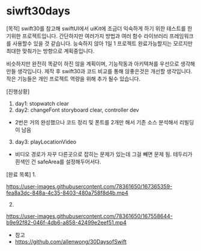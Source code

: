 # siwft30days



[목적]
swift30를 참고해 swiftUI에서 uiKit에 조금더 익숙하게 하기 위한 테스트를 한기위한 프로젝트입니다.
간단하지만 여러가지 방법과 여러 함수 라이브러리 프레임워크를 사용할수 있을 것 같습니다.
능숙하지 않아 1일 1 프로젝트 완료가능할지는 모르지만 최대한 맞춰가는 방향으로 계획중입니다.

비슷하지만 완전히 똑같이 하진 않을 계획이며, 기능작동과 아키텍쳐를 우선으로 생각해 만들 생각입니다.
제작 후 swift30과 코드 비교를 통해 않좋은것은 개선할 생각입니다.
작은 기능들은 개인 프로젝트 역량을 위해 추가 될수 있습니다.

[진행상황]

1. day1: stopwatch clear
2. day2: changeFont storyboard clear, controller dev
 - 2번은 거의 완성했으나 코드 정리 및 폰트를 2개만 해서 기존 소스 분석해서 리빌딩이 남음

3. day3: playLocationVideo
 - 비디오 경로가 자꾸 다른곳으로 잡히는 문제가 있는데 그걸 빼면 문제 됨. 테두리가 흰색인 건 safeArea를 설정해두어서다.

[완료 목록]
1.

https://user-images.githubusercontent.com/78361650/167365359-fea8a3dc-848a-4c35-8403-480a758f8d4b.mp4

2.

https://user-images.githubusercontent.com/78361650/167558644-b9e92f82-046f-4db6-a858-42499e2eef51.mp4






- 참고
- https://github.com/allenwong/30DaysofSwift
